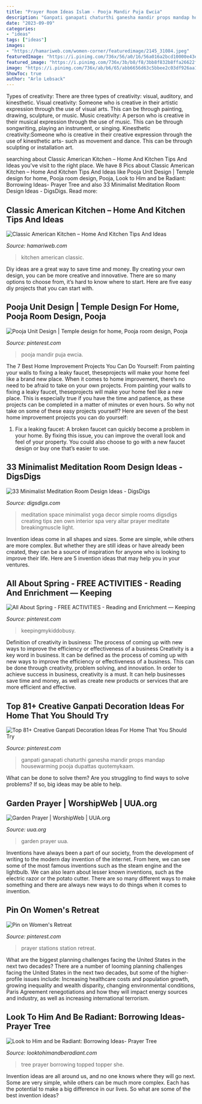 ```yaml
---
title: "Prayer Room Ideas Islam - Pooja Mandir Puja Ewcia"
description: "Ganpati ganapati chaturthi ganesha mandir props mandap housewarming pooja dupattas quotemykaam"
date: "2023-09-09"
categories:
- "ideas"
tags: ["ideas"]
images:
- "https://hamariweb.com/women-corner/featuredimage/2145_31084.jpeg"
featuredImage: "https://i.pinimg.com/736x/56/a0/16/56a016a2bcd10000e43ecbd32150ecd1.jpg"
featured_image: "https://i.pinimg.com/736x/3b/b8/f8/3bb8f832b8ffa26622f070c52a35b200.jpg"
image: "https://i.pinimg.com/736x/ab/b6/65/abb6656d63c5bbee2c03df926aa1f279.jpg"
ShowToc: true
author: "Arlo Lebsack"
---
```



Types of creativity: There are three types of creativity: visual, auditory, and kinesthetic.
Visual creativity: Someone who is creative in their artistic expression through the use of visual arts. This can be through painting, drawing, sculpture, or music. Music creativity: A person who is creative in their musical expression through the use of music. This can be through songwriting, playing an instrument, or singing. Kinesthetic creativity:Someone who is creative in their creative expression through the use of kinesthetic arts- such as movement and dance. This can be through sculpting or installation art.

	

		
searching about Classic American Kitchen – Home And Kitchen Tips And Ideas you've visit to the right place. We have 8 Pics about Classic American Kitchen – Home And Kitchen Tips And Ideas like Pooja Unit Design | Temple design for home, Pooja room design, Pooja, Look to Him and be Radiant: Borrowing Ideas- Prayer Tree and also 33 Minimalist Meditation Room Design Ideas - DigsDigs. Read more:
		
    
## Classic American Kitchen – Home And Kitchen Tips And Ideas

<img loading=lazy src="https://hamariweb.com/women-corner/featuredimage/2145_31084.jpeg" onerror="this.onerror=null;this.src='https://tse3.mm.bing.net/th?id=OIP.atsAvxxVcU-oeBy-u1CIFAHaEf&amp;pid=15.1';" alt="Classic American Kitchen – Home And Kitchen Tips And Ideas">

_Source: hamariweb.com_

>kitchen american classic. 

	

Diy ideas are a great way to save time and money. By creating your own design, you can be more creative and innovative. There are so many options to choose from, it’s hard to know where to start. Here are five easy diy projects that you can start with.

    
## Pooja Unit Design | Temple Design For Home, Pooja Room Design, Pooja

<img loading=lazy src="https://i.pinimg.com/736x/ab/b6/65/abb6656d63c5bbee2c03df926aa1f279.jpg" onerror="this.onerror=null;this.src='https://tse2.mm.bing.net/th?id=OIP.1bvupYd9yvRTbcyCmwYdOQHaLH&amp;pid=15.1';" alt="Pooja Unit Design | Temple design for home, Pooja room design, Pooja">

_Source: pinterest.com_

>pooja mandir puja ewcia. 

	

The 7 Best Home Improvement Projects You Can Do Yourself: From painting your walls to fixing a leaky faucet, theseprojects will make your home feel like a brand new place.
When it comes to home improvement, there’s no need to be afraid to take on your own projects. From painting your walls to fixing a leaky faucet, theseprojects will make your home feel like a new place. This is especially true if you have the time and patience, as these projects can be completed in a matter of minutes or even hours. So why not take on some of these easy projects yourself? Here are seven of the best home improvement projects you can do yourself: 
1. Fix a leaking faucet: A broken faucet can quickly become a problem in your home. By fixing this issue, you can improve the overall look and feel of your property. You could also choose to go with a new faucet design or buy one that’s easier to use.


    
## 33 Minimalist Meditation Room Design Ideas - DigsDigs

<img loading=lazy src="http://www.digsdigs.com/photos/minimalist-meditation-room-design-ideas-9.jpg" onerror="this.onerror=null;this.src='https://tse1.mm.bing.net/th?id=OIP.Ov2iRtY1XAVGvIe9UicuOgAAAA&amp;pid=15.1';" alt="33 Minimalist Meditation Room Design Ideas - DigsDigs">

_Source: digsdigs.com_

>meditation space minimalist yoga decor simple rooms digsdigs creating tips zen own interior spa very altar prayer meditate breakingmuscle light. 

	

Invention ideas come in all shapes and sizes. Some are simple, while others are more complex. But whether they are still ideas or have already been created, they can be a source of inspiration for anyone who is looking to improve their life. Here are 5 invention ideas that may help you in your ventures.

    
## All About Spring - FREE ACTIVITIES - Reading And Enrichment — Keeping

<img loading=lazy src="https://i.pinimg.com/736x/3b/b8/f8/3bb8f832b8ffa26622f070c52a35b200.jpg" onerror="this.onerror=null;this.src='https://tse3.mm.bing.net/th?id=OIP.ORtE4F5xBIsuHwI3xcI3YwHaJ4&amp;pid=15.1';" alt="All About Spring - FREE ACTIVITIES - Reading and Enrichment — Keeping">

_Source: pinterest.com_

>keepingmykiddobusy. 

	

Definition of creativity in business: The process of coming up with new ways to improve the efficiency or effectiveness of a business
Creativity is a key word in business. It can be defined as the process of coming up with new ways to improve the efficiency or effectiveness of a business. This can be done through creativity, problem solving, and innovation. 
In order to achieve success in business, creativity is a must. It can help businesses save time and money, as well as create new products or services that are more efficient and effective.

    
## Top 81+ Creative Ganpati Decoration Ideas For Home That You Should Try

<img loading=lazy src="https://i.pinimg.com/736x/56/a0/16/56a016a2bcd10000e43ecbd32150ecd1.jpg" onerror="this.onerror=null;this.src='https://tse2.mm.bing.net/th?id=OIP.FK54irNqjOeZen1ql9BB-QHaJ4&amp;pid=15.1';" alt="Top 81+ Creative Ganpati Decoration Ideas For Home That You Should Try">

_Source: pinterest.com_

>ganpati ganapati chaturthi ganesha mandir props mandap housewarming pooja dupattas quotemykaam. 

	

What can be done to solve them?
Are you struggling to find ways to solve problems? If so, big ideas may be able to help.

    
## Garden Prayer | WorshipWeb | UUA.org

<img loading=lazy src="https://www.uua.org/files/jpg/f/foxglove_in_garden.jpg" onerror="this.onerror=null;this.src='https://tse3.mm.bing.net/th?id=OIP.zoVUIYW52yoo7oHGaC-qNQHaFj&amp;pid=15.1';" alt="Garden Prayer | WorshipWeb | UUA.org">

_Source: uua.org_

>garden prayer uua. 

	

Inventions have always been a part of our society, from the development of writing to the modern day invention of the internet. From here, we can see some of the most famous inventions such as the steam engine and the lightbulb. We can also learn about lesser known inventions, such as the electric razor or the potato cutter. There are so many different ways to make something and there are always new ways to do things when it comes to invention.

    
## Pin On Women&#039;s Retreat

<img loading=lazy src="https://i.pinimg.com/736x/67/a0/dc/67a0dcfe608f7aef36b1e6ea5feb9a93--prayer-stations-craft-organization.jpg" onerror="this.onerror=null;this.src='https://tse4.mm.bing.net/th?id=OIP.t2dnIngDVzGZ3uAmlQuOfwHaLH&amp;pid=15.1';" alt="Pin on Women&#039;s Retreat">

_Source: pinterest.com_

>prayer stations station retreat. 

	

What are the biggest planning challenges facing the United States in the next two decades?
There are a number of looming planning challenges facing the United States in the next two decades, but some of the higher-profile issues include: Increasing healthcare costs and population growth, growing inequality and wealth disparity, changing environmental conditions, Paris Agreement renegotiations and how they will impact energy sources and industry, as well as increasing international terrorism.

    
## Look To Him And Be Radiant: Borrowing Ideas- Prayer Tree

<img loading=lazy src="https://3.bp.blogspot.com/-J81P5OubOVA/UZkYCWqUacI/AAAAAAAACo0/eF6JGgQYM-g/s1600/IMG_0712.JPG" onerror="this.onerror=null;this.src='https://tse3.mm.bing.net/th?id=OIP.H7OoonRSmmmWb3XWX8V7ggHaJ6&amp;pid=15.1';" alt="Look to Him and be Radiant: Borrowing Ideas- Prayer Tree">

_Source: looktohimandberadiant.com_

>tree prayer borrowing topped topper she. 

	

Invention ideas are all around us, and no one knows where they will go next. Some are very simple, while others can be much more complex. Each has the potential to make a big difference in our lives. So what are some of the best invention ideas?


